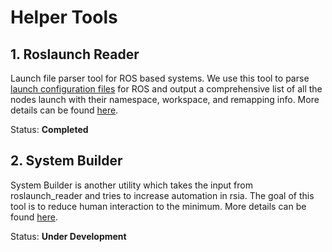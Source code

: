 # Helper Tools



## 1. Roslaunch Reader

Launch file parser tool for ROS based systems. We use this tool to parse [launch configuration files](http://wiki.ros.org/roslaunch) for ROS and output a comprehensive list of all the nodes launch with their namespace, workspace, and remapping info. More details can be found [here](./roslaunch_reader/README.md).

Status: **Completed**

## 2. System Builder

System Builder is another utility which takes the input from roslaunch_reader and tries to increase automation in rsia. The goal of this tool is to reduce human interaction to the minimum. More details can be found [here](./system_builder/README.md).

Status: **Under Development**
